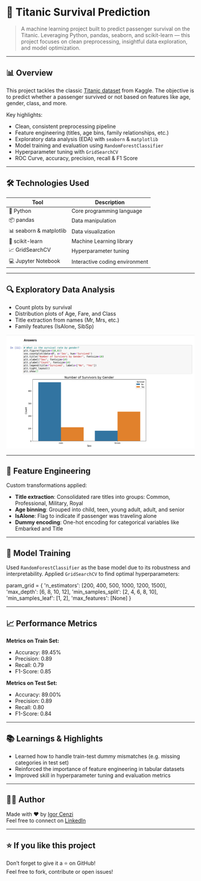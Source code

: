 # 🚢 Titanic Survival Prediction

> A machine learning project built to predict passenger survival on the Titanic. Leveraging Python, pandas, seaborn, and scikit-learn — this project focuses on clean preprocessing, insightful data exploration, and model optimization.

---

## 📊 Overview

This project tackles the classic [Titanic dataset](https://www.kaggle.com/competitions/titanic) from Kaggle. The objective is to predict whether a passenger survived or not based on features like age, gender, class, and more.

Key highlights:
- Clean, consistent preprocessing pipeline  
- Feature engineering (titles, age bins, family relationships, etc.)  
- Exploratory data analysis (EDA) with `seaborn` & `matplotlib`  
- Model training and evaluation using `RandomForestClassifier`  
- Hyperparameter tuning with `GridSearchCV`  
- ROC Curve, accuracy, precision, recall & F1 Score

---

## 🛠️ Technologies Used

| Tool | Description |
|------|-------------|
| 🐍 Python | Core programming language |
| 📦 pandas | Data manipulation |
| 📊 seaborn & matplotlib | Data visualization |
| 🧠 scikit-learn | Machine Learning library |
| 📈 GridSearchCV | Hyperparameter tuning |
| 💻 Jupyter Notebook | Interactive coding environment |

---

## 🔍 Exploratory Data Analysis

- Count plots by survival
- Distribution plots of Age, Fare, and Class
- Title extraction from names (Mr, Mrs, etc.)
- Family features (IsAlone, SibSp)

<p align="center">
  <img src="./eda_preview.png" alt="EDA Preview" width="600"/>
</p>

---

## 🧪 Feature Engineering

Custom transformations applied:

- **Title extraction**: Consolidated rare titles into groups: Common, Professional, Military, Royal  
- **Age binning**: Grouped into child, teen, young adult, adult, and senior  
- **IsAlone**: Flag to indicate if passenger was traveling alone  
- **Dummy encoding**: One-hot encoding for categorical variables like Embarked and Title

---

## 🧠 Model Training

Used `RandomForestClassifier` as the base model due to its robustness and interpretability. Applied `GridSearchCV` to find optimal hyperparameters:

param_grid = {
    'n_estimators': [200, 400, 500, 1000, 1200, 1500],
    'max_depth': [6, 8, 10, 12],
    'min_samples_split': [2, 4, 6, 8, 10],
    'min_samples_leaf': [1, 2],
    'max_features': [None]
}

---

## 📈 Performance Metrics

**Metrics on Train Set:**  
- Accuracy: 89.45%  
- Precision: 0.89  
- Recall: 0.79  
- F1-Score: 0.85  

**Metrics on Test Set:**  
- Accuracy: 89.00%  
- Precision: 0.89  
- Recall: 0.80  
- F1-Score: 0.84  

---

## 📚 Learnings & Highlights

- Learned how to handle train-test dummy mismatches (e.g. missing categories in test set)
- Reinforced the importance of feature engineering in tabular datasets
- Improved skill in hyperparameter tuning and evaluation metrics

---

## 👨‍💻 Author

Made with ❤️ by [Igor Cenzi](https://github.com/igorcenziai)  
Feel free to connect on [LinkedIn](https://linkedin.com/in/igorcenzi)

---

## ⭐️ If you like this project

Don’t forget to give it a ⭐ on GitHub!  
Feel free to fork, contribute or open issues!
